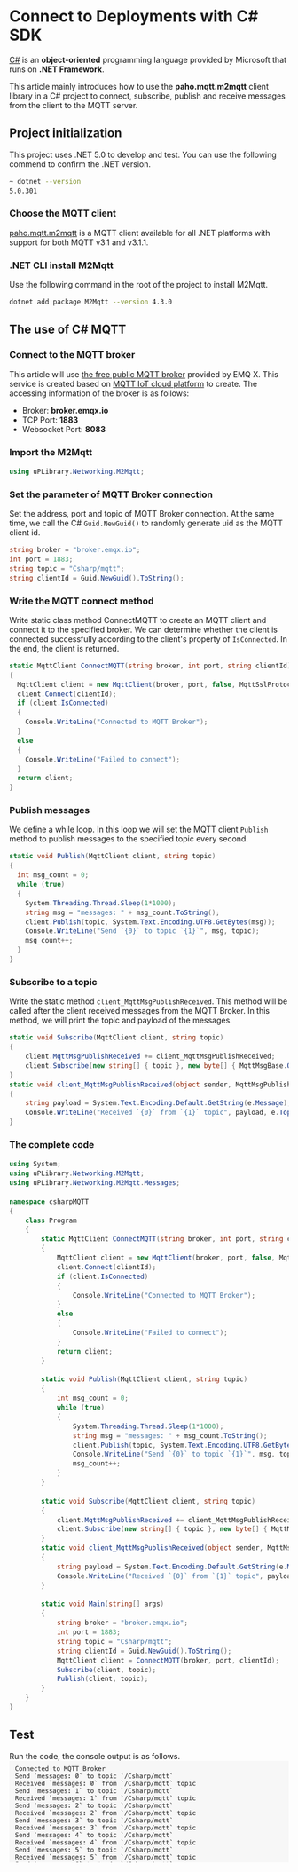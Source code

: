 # Connect to Deployments with C# SDK
[C#](https://docs.microsoft.com/en-us/dotnet/csharp/) is an **object-oriented** programming language provided by Microsoft that runs on **.NET Framework**.

This article mainly introduces how to use the **paho.mqtt.m2mqtt** client library in a C# project to connect, subscribe, publish and receive messages from the client to the MQTT server.

## Project initialization
This project uses .NET 5.0 to develop and test. You can use the following commend to confirm the .NET version.
```bash
~ dotnet --version            
5.0.301
```

### Choose the MQTT client
[paho.mqtt.m2mqtt](https://www.eclipse.org/paho/clients/dotnet/) is a MQTT client available for all .NET platforms with support for both MQTT v3.1 and v3.1.1.

### .NET CLI install M2Mqtt 
Use the following command in the root of the project to install M2Mqtt.
```bash
dotnet add package M2Mqtt --version 4.3.0
```

## The use of C# MQTT

### Connect to the MQTT broker
This article will use [the free public MQTT broker](https://www.emqx.com/en/mqtt/public-mqtt5-broker) provided by EMQ X. This service is created based on [MQTT IoT cloud platform](https://cloud.emqx.io/) to create. The accessing information of the broker is as follows:
- Broker: **broker.emqx.io**
- TCP Port: **1883**
- Websocket Port: **8083**

### Import the M2Mqtt
```c#
using uPLibrary.Networking.M2Mqtt;
```

### Set the parameter of MQTT Broker connection
Set the address, port and topic of MQTT Broker connection. At the same time, we call the C# `Guid.NewGuid()` to randomly generate uid as the MQTT client id.
```c#
string broker = "broker.emqx.io";
int port = 1883;
string topic = "Csharp/mqtt";
string clientId = Guid.NewGuid().ToString();
```

### Write the MQTT connect method
Write static class method ConnectMQTT to create an MQTT client and connect it to the specified broker. We can determine whether the client is connected successfully according to the client's property of `IsConnected`. In the end, the client is returned.
```c#
static MqttClient ConnectMQTT(string broker, int port, string clientId) 
{    
  MqttClient client = new MqttClient(broker, port, false, MqttSslProtocols.None, null, null);    
  client.Connect(clientId);    
  if (client.IsConnected)    
  {       
    Console.WriteLine("Connected to MQTT Broker");    
  }    
  else    
  {        
    Console.WriteLine("Failed to connect");    
  }    
  return client; 
}
```

### Publish messages
We define a while loop. In this loop we will set the MQTT client `Publish` method to publish messages to the specified topic every second.
```c#
static void Publish(MqttClient client, string topic) 
{    
  int msg_count = 0;    
  while (true)    
  {        
    System.Threading.Thread.Sleep(1*1000);        
    string msg = "messages: " + msg_count.ToString();        
    client.Publish(topic, System.Text.Encoding.UTF8.GetBytes(msg));        
    Console.WriteLine("Send `{0}` to topic `{1}`", msg, topic);       
    msg_count++;    
  } 
}
```

### Subscribe to a topic
Write the static method `client_MqttMsgPublishReceived`. This method will be called after the client received messages from the MQTT Broker. In this method, we will print the topic and payload of the messages.
```c#
static void Subscribe(MqttClient client, string topic)
{
    client.MqttMsgPublishReceived += client_MqttMsgPublishReceived;
    client.Subscribe(new string[] { topic }, new byte[] { MqttMsgBase.QOS_LEVEL_AT_MOST_ONCE });
}
static void client_MqttMsgPublishReceived(object sender, MqttMsgPublishEventArgs e)
{
    string payload = System.Text.Encoding.Default.GetString(e.Message);
    Console.WriteLine("Received `{0}` from `{1}` topic", payload, e.Topic.ToString());
}
```

### The complete code
```c#
using System;
using uPLibrary.Networking.M2Mqtt;
using uPLibrary.Networking.M2Mqtt.Messages;

namespace csharpMQTT
{
    class Program
    {
        static MqttClient ConnectMQTT(string broker, int port, string clientId)
        {
            MqttClient client = new MqttClient(broker, port, false, MqttSslProtocols.None, null, null);
            client.Connect(clientId);
            if (client.IsConnected)
            {
                Console.WriteLine("Connected to MQTT Broker");
            }
            else
            {
                Console.WriteLine("Failed to connect");
            }
            return client;
        }

        static void Publish(MqttClient client, string topic)
        {
            int msg_count = 0;
            while (true)
            {
                System.Threading.Thread.Sleep(1*1000);
                string msg = "messages: " + msg_count.ToString();
                client.Publish(topic, System.Text.Encoding.UTF8.GetBytes(msg));
                Console.WriteLine("Send `{0}` to topic `{1}`", msg, topic);
                msg_count++;
            }
        }

        static void Subscribe(MqttClient client, string topic)
        {
            client.MqttMsgPublishReceived += client_MqttMsgPublishReceived;
            client.Subscribe(new string[] { topic }, new byte[] { MqttMsgBase.QOS_LEVEL_AT_MOST_ONCE });
        }
        static void client_MqttMsgPublishReceived(object sender, MqttMsgPublishEventArgs e)
        {
            string payload = System.Text.Encoding.Default.GetString(e.Message);
            Console.WriteLine("Received `{0}` from `{1}` topic", payload, e.Topic.ToString());
        }

        static void Main(string[] args)
        {
            string broker = "broker.emqx.io";
            int port = 1883;
            string topic = "Csharp/mqtt";
            string clientId = Guid.NewGuid().ToString();
            MqttClient client = ConnectMQTT(broker, port, clientId);
            Subscribe(client, topic);
            Publish(client, topic);
        }
    }
}
```

## Test
Run the code, the console output is as follows. ![c_sharp_connect](_assets/c_sharp_connect.png)